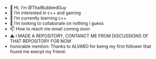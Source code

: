 - 👋 Hi, I’m @ThatBubbledGuy
- 👀 I’m interested in c++ and gaming
- 🌱 I’m currently learning c++ 
- 💞️ I’m looking to collaborate on nothing i guess
- 📫 How to reach me email coming soon
- ⚠️ I MADE A REPOSITORY, CONTANCT ME FROM DISCUSSIONS OF THAT REPOSITORY FOR NOW
- honorable mention: Thanks to ALVARO for being my first follower
that found me execpt my friend. 
<!---
ThatBubbledGuy/ThatBubbledGuy is a ✨ special ✨ repository because its `README.md` (this file) appears on your GitHub profile.
You can click the Preview link to take a look at your changes.
--->
